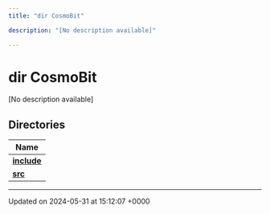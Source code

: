 ```yaml
---
title: "dir CosmoBit"

description: "[No description available]"

---
```


# dir CosmoBit

[No description available]

## Directories

| Name           |
| -------------- |
| **[include](/documentation/code/files/dir_1ef626acfeeefe186ec3cc93aa0083c5/#dir-include)**  |
| **[src](/documentation/code/files/dir_c6c8e7eb6ca38d0550273d68b4b9515a/#dir-src)**  |






-------------------------------

Updated on 2024-05-31 at 15:12:07 +0000
